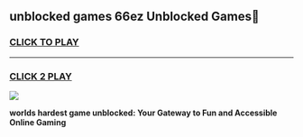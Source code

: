 
## unblocked games 66ez Unblocked Games👋
<h3>
<a href="https://premium.freeplayer.one?title=unblocked_games_66ez&ref=16F">CLICK TO PLAY</a></h3>
<hr>

<h3>
<a href="https://premium.freeplayer.one?title=unblocked_games_66ez&ref=16F">CLICK 2 PLAY</a>
  
</h3>

<a href="https://premium.freeplayer.one?title=unblocked_games_66ez&ref=16F/"><img src="https://clearcache.store/games.png"></a>


**worlds hardest game unblocked: Your Gateway to Fun and Accessible Online Gaming**
